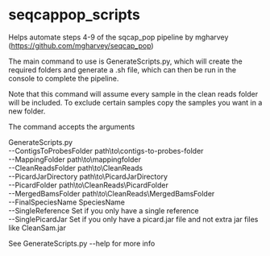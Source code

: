 # seqcappop_scripts

Helps automate steps 4-9 of the sqcap_pop pipeline by mgharvey (https://github.com/mgharvey/seqcap_pop)

The main command to use is GenerateScripts.py, which will create the required folders and generate a .sh file, which can then be run in the console to complete the pipeline. 

Note that this command will assume every sample in the clean reads folder will be included. To exclude certain samples copy the samples you want in a new folder.

The command accepts the arguments


GenerateScripts.py \
  --ContigsToProbesFolder path\to\contigs-to-probes-folder \
  --MappingFolder  path\to\mappingfolder \
  --CleanReadsFolder path\to\CleanReads \
  --PicardJarDirectory path\to\PicardJarDirectory \
  --PicardFolder path\to\CleanReads\PicardFolder  \
  --MergedBamsFolder path\to\CleanReads\MergedBamsFolder \
  --FinalSpeciesName SpeciesName \
  --SingleReference Set if you only have a single reference \
  --SinglePicardJar Set if you only have a picard.jar file and not extra jar files like CleanSam.jar 
  
 
See GenerateScripts.py --help for more info
